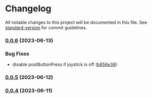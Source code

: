 # Changelog

All notable changes to this project will be documented in this file. See [standard-version](https://github.com/conventional-changelog/standard-version) for commit guidelines.

### [0.0.6](https://github.com/semyonf/tetris-js/compare/v0.0.5...v0.0.6) (2023-06-13)


### Bug Fixes

* disable postButtonPress if joystick is off ([b656e36](https://github.com/semyonf/tetris-js/commit/b656e3606a30d087bd1eb8b4bac66750f66bf875))

### [0.0.5](https://github.com/semyonf/tetris-js/compare/v0.0.4...v0.0.5) (2023-06-12)

### [0.0.4](https://github.com/semyonf/tetris-js/compare/v0.0.3...v0.0.4) (2023-06-11)

